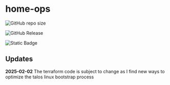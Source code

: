 # home-ops

![GitHub repo size](https://img.shields.io/github/repo-size/alexrf45/home-ops)

![GitHub Release](https://img.shields.io/github/v/release/alexrf45/home-ops)

![Static Badge](https://img.shields.io/badge/talos-v1.9.1-orange?style=plastic&logo=Talos&logoColor=%23FF7300)

## Updates

**2025-02-02** The terraform code is subject to change as I find
new ways to optimize the talos linux bootstrap process
